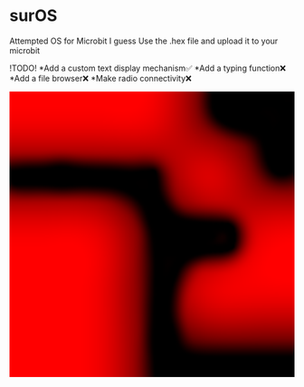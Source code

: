 # surOS
Attempted OS for Microbit I guess
Use the .hex file and upload it to your microbit

!TODO!
*Add a custom text display mechanism✅
*Add a typing function❌
*Add a file browser❌
*Make radio connectivity❌

![alt text](https://raw.githubusercontent.com/DeaDvey/surOS/master/surOS.png)
